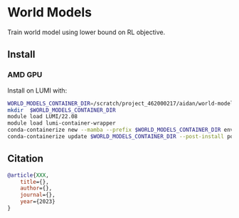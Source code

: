 # World Models
Train world model using lower bound on RL objective. 

## Install

### AMD GPU
Install on LUMI with:
``` sh
WORLD_MODELS_CONTAINER_DIR=/scratch/project_462000217/aidan/world-models/container
mkdir  $WORLD_MODELS_CONTAINER_DIR
module load LUMI/22.08
module load lumi-container-wrapper
conda-containerize new --mamba --prefix $WORLD_MODELS_CONTAINER_DIR environment.yml
conda-containerize update $WORLD_MODELS_CONTAINER_DIR --post-install post-install-amd.txt
```


## Citation
```bibtex
@article{XXX,
    title={},
    author={},
    journal={},
    year={2023}
}
```
